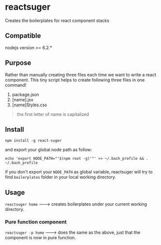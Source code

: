 # reactsuger
Creates the boilerplates for react component stacks

## Compatible

nodejs version >= 6.2.*

## Purpose

Rather than manually creating three files each time we want to write a react component. This tiny script helps to create following three files in one command!

1. package.json
2. [name].jsx
3. [name]Styles.css

> the first letter of name is capitalized 

## Install

`npm install -g react-suger`

and export your global node path as follow:

`echo 'export NODE_PATH="'$(npm root -g)'"' >> ~/.bash_profile && . ~/.bash_profile` 

if you don't export your `NODE_PATH` as global variable, reactsuger will try to find `boilerplates` folder in your local working directory.

## Usage

`reactsuger home` ---> creates boilerplates under your current working directory.

### Pure function component

`reactsuger -p home` ---> does the same as the above, just that the component is now in pure function.

